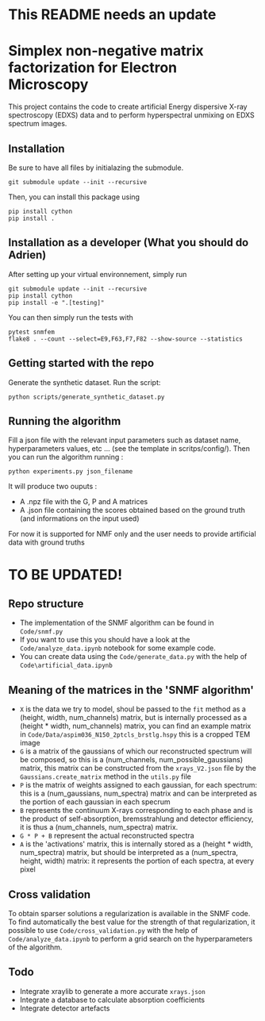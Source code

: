 # This README needs an update

# Simplex non-negative matrix factorization for Electron Microscopy
This project contains the code to create artificial Energy dispersive X-ray spectroscopy (EDXS) data and to perform hyperspectral unmixing on EDXS spectrum images.


## Installation
Be sure to have all files by initialazing the submodule.
```
git submodule update --init --recursive
```

Then, you can install this package using
```
pip install cython
pip install .
```

## Installation as a developer (What you should do Adrien)
After setting up your virtual environnement, simply run 
```
git submodule update --init --recursive
pip install cython
pip install -e ".[testing]"
```

You can then simply run the tests with 
```
pytest snmfem
flake8 . --count --select=E9,F63,F7,F82 --show-source --statistics
```

## Getting started with the repo
Generate the synthetic dataset. Run the script:
```
python scripts/generate_synthetic_dataset.py
```

## Running the algorithm
Fill a json file with the relevant input parameters such as dataset name, hyperparameters values, etc ... (see the template in scritps/config/).
Then you can run the algorithm running :
```
python experiments.py json_filename
```
It will produce two ouputs : 
* A .npz file with the G, P and A matrices
* A .json file containing the scores obtained based on the ground truth (and informations on the input used)

For now it is supported for NMF only and the user needs to provide artificial data with ground truths

# TO BE UPDATED!

## Repo structure
* The implementation of the SNMF algorithm can be found in `Code/snmf.py`
* If you want to use this you should have a look at the `Code/analyze_data.ipynb` notebook for some example code.
* You can create data using the `Code/generate_data.py` with the help of `Code\artificial_data.ipynb`

## Meaning of the matrices in the 'SNMF algorithm'
* `X` is the data we try to model, shoul be passed to the `fit` method as a (height, width, num_channels) matrix, but is internally processed as a (height * width, num_channels) matrix, you can find an example matrix in `Code/Data/aspim036_N150_2ptcls_brstlg.hspy` this is a cropped TEM image
* `G` is a matrix of the gaussians of which our reconstructed spectrum will be composed, so this is a (num_channels, num_possible_gaussians) matrix, this matrix can be constructed from the `xrays_V2.json` file by the `Gaussians.create_matrix` method in the `utils.py` file
* `P` is the matrix of weights assigned to each gaussian, for each spectrum: this is a (num_gaussians, num_spectra) matrix and can be interpreted as the portion of each gaussian in each specrum
* `B` represents the continuum X-rays corresponding to each phase and is the product of self-absorption, bremsstrahlung and detector efficiency, it is thus a (num_channels, num_spectra) matrix.
* `G * P + B` represent the actual reconstructed spectra
* `A` is the 'activations' matrix, this is internally stored as a (height * width, num_spectra) matrix, but should be interpreted as a (num_spectra, height, width) matrix: it represents the portion of each spectra, at every pixel

## Cross validation
To obtain sparser solutions a regularization is available in the SNMF code. To find automatically the best value for the strength of that regularization, it possible to use `Code/cross_validation.py` with the help of `Code/analyze_data.ipynb` to perform a grid search on the hyperparameters of the algorithm.

## Todo
* Integrate xraylib to generate a more accurate `xrays.json`
* Integrate a database to calculate absorption coefficients
* Integrate detector artefacts 
